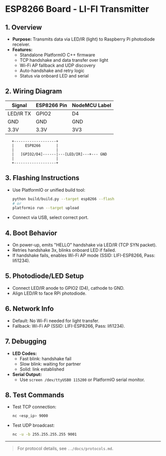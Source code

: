 # ESP8266 Board - LI-FI Transmitter

## 1. Overview

- **Purpose:** Transmits data via LED/IR (light) to Raspberry Pi photodiode receiver.
- **Features:**
  - Standalone PlatformIO C++ firmware
  - TCP handshake and data transfer over light
  - Wi-Fi AP fallback and UDP discovery
  - Auto-handshake and retry logic
  - Status via onboard LED and serial

## 2. Wiring Diagram

| Signal         | ESP8266 Pin | NodeMCU Label |
|---------------|-------------|---------------|
| LED/IR TX     | GPIO2       | D4            |
| GND           | GND         | GND           |
| 3.3V          | 3.3V        | 3V3           |

```
   +-------------------+
   |     ESP8266       |
   |                   |
   |   [GPIO2/D4]------|---[LED/IR]---+--- GND
   |                   |
   +-------------------+
```

## 3. Flashing Instructions

- Use PlatformIO or unified build tool:

  ```sh
  python build/build.py --target esp8266 --flash
  # or
  platformio run --target upload
  ```

- Connect via USB, select correct port.

## 4. Boot Behavior

- On power-up, emits "HELLO" handshake via LED/IR (TCP SYN packet).
- Retries handshake 3x, blinks onboard LED if failed.
- If handshake fails, enables Wi-Fi AP mode (SSID: LIFI-ESP8266, Pass: lifi1234).

## 5. Photodiode/LED Setup

- Connect LED/IR anode to GPIO2 (D4), cathode to GND.
- Align LED/IR to face RPi photodiode.

## 6. Network Info

- Default: No Wi-Fi needed for light transfer.
- Fallback: Wi-Fi AP (SSID: LIFI-ESP8266, Pass: lifi1234).

## 7. Debugging

- **LED Codes:**
  - Fast blink: handshake fail
  - Slow blink: waiting for partner
  - Solid: link established
- **Serial Output:**
  - Use `screen /dev/ttyUSB0 115200` or PlatformIO serial monitor.

## 8. Test Commands

- Test TCP connection:

  ```sh
  nc <esp_ip> 9000
  ```

- Test UDP broadcast:

  ```sh
  nc -u -b 255.255.255.255 9001
  ```

---

> For protocol details, see `../docs/protocols.md`.
